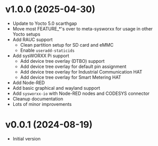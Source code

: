 # v1.0.0 (2025-04-30)

- Update to Yocto 5.0 scarthgap
- Move most FEATURE_*'s over to meta-sysworxx for usage in other Yocto setups
- Add RAUC support
  - Clean partition setup for SD card and eMMC
  - Enable `useradd-staticids`
- Add sysWORXX Pi support
  - Add device tree overlay (DTBO) support
  - Add device tree overlay for default pin assignment
  - Add device tree overlay for Industrial Communication HAT
  - Add device tree overlay for Smart Metering HAT
- Add Node-RED
- Add basic graphical and wayland support
- Add `sysworxx-io` with Node-RED nodes and CODESYS connector
- Cleanup documentation
- Lots of minor improvements

# v0.0.1 (2024-08-19)

- Initial version
